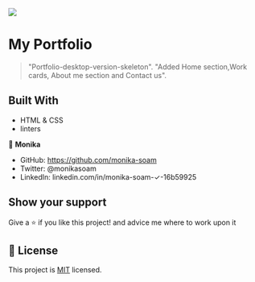 ![](https://img.shields.io/badge/Microverse-blueviolet)
# My Portfolio

> "Portfolio-desktop-version-skeleton".
"Added Home section,Work cards, About me section and Contact us".


## Built With

- HTML & CSS
- linters

👤 **Monika**

- GitHub: https://github.com/monika-soam
- Twitter: @monikasoam
- LinkedIn: linkedin.com/in/monika-soam-✓-16b59925


## Show your support

Give a ⭐️ if you like this project! and advice me where to work upon it


## 📝 License

This project is [MIT](./MIT.md) licensed.

